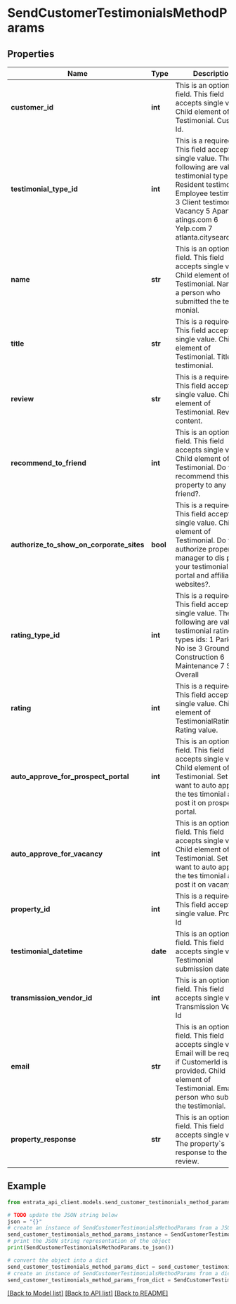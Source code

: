 # SendCustomerTestimonialsMethodParams


## Properties

Name | Type | Description | Notes
------------ | ------------- | ------------- | -------------
**customer_id** | **int** | This is an optional field. This field accepts single value. Child element of Testimonial. Customer Id. | [optional] 
**testimonial_type_id** | **int** | This is a required field. This field accepts single value. The following are valid testimonial type ids: 1 Resident testimonial 2 Employee testimonial 3 Client testimonial 4 Vacancy 5 Apartmentr atings.com 6 Yelp.com 7 atlanta.citysearch.com | 
**name** | **str** | This is an optional field. This field accepts single value. Child element of Testimonial. Name of a person who submitted the testi monial. | [optional] 
**title** | **str** | This is a required field. This field accepts single value. Child element of Testimonial. Title of testimonial. | 
**review** | **str** | This is a required field. This field accepts single value. Child element of Testimonial. Review content. | 
**recommend_to_friend** | **int** | This is an optional field. This field accepts single value. Child element of Testimonial. Do you recommend this property to any friend?. | [optional] 
**authorize_to_show_on_corporate_sites** | **bool** | This is a required field. This field accepts single value. Child element of Testimonial. Do you authorize property manager to dis play your testimonial on its portal and affiliate websites?. | 
**rating_type_id** | **int** | This is a required field. This field accepts single value. The following are valid testimonial rating types ids: 1 Parking 2 No ise 3 Grounds 5 Construction 6 Maintenance 7 Staff 8 Overall | 
**rating** | **int** | This is a required field. This field accepts single value. Child element of TestimonialRatings. Rating value. | 
**auto_approve_for_prospect_portal** | **int** | This is an optional field. This field accepts single value. Child element of Testimonial. Set to 1 if want to auto approve the tes timonial and post it on prospect portal. | [optional] 
**auto_approve_for_vacancy** | **int** | This is an optional field. This field accepts single value. Child element of Testimonial. Set to 1 if want to auto approve the tes timonial and post it on vacany.com | [optional] 
**property_id** | **int** | This is a required field. This field accepts single value. Property Id | 
**testimonial_datetime** | **date** | This is an optional field. This field accepts single value. Testimonial submission date. | [optional] 
**transmission_vendor_id** | **int** | This is an optional field. This field accepts single value. Transmission Vendor Id | [optional] 
**email** | **str** | This is an optional field. This field accepts single value. Email will be required if CustomerId is not provided. Child element of Testimonial. Email of a person who submitted the testimonial. | [optional] 
**property_response** | **str** | This is an optional field. This field accepts single value. The property&#x60;s response to the review. | [optional] 

## Example

```python
from entrata_api_client.models.send_customer_testimonials_method_params import SendCustomerTestimonialsMethodParams

# TODO update the JSON string below
json = "{}"
# create an instance of SendCustomerTestimonialsMethodParams from a JSON string
send_customer_testimonials_method_params_instance = SendCustomerTestimonialsMethodParams.from_json(json)
# print the JSON string representation of the object
print(SendCustomerTestimonialsMethodParams.to_json())

# convert the object into a dict
send_customer_testimonials_method_params_dict = send_customer_testimonials_method_params_instance.to_dict()
# create an instance of SendCustomerTestimonialsMethodParams from a dict
send_customer_testimonials_method_params_from_dict = SendCustomerTestimonialsMethodParams.from_dict(send_customer_testimonials_method_params_dict)
```
[[Back to Model list]](../README.md#documentation-for-models) [[Back to API list]](../README.md#documentation-for-api-endpoints) [[Back to README]](../README.md)


